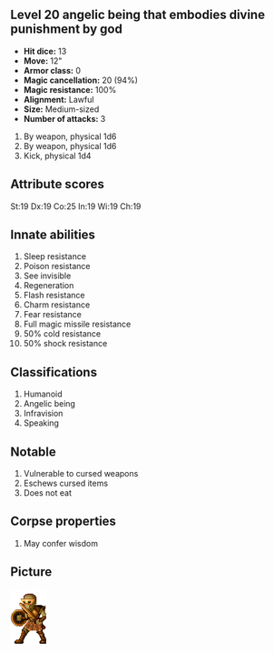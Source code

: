 ## Level 20 angelic being that embodies divine punishment by god
- **Hit dice:** 13
- **Move:** 12"
- **Armor class:** 0
- **Magic cancellation:** 20 (94%)
- **Magic resistance:** 100%
- **Alignment:** Lawful
- **Size:** Medium-sized
- **Number of attacks:** 3
1. By weapon, physical 1d6
2. By weapon, physical 1d6
3. Kick, physical 1d4
## Attribute scores
St:19 Dx:19 Co:25 In:19 Wi:19 Ch:19
## Innate abilities
1. Sleep resistance
2. Poison resistance
3. See invisible
4. Regeneration
5. Flash resistance
6. Charm resistance
7. Fear resistance
8. Full magic missile resistance
9. 50% cold resistance
10. 50% shock resistance
## Classifications
1. Humanoid
2. Angelic being
3. Infravision
4. Speaking
## Notable
1. Vulnerable to cursed weapons
2. Eschews cursed items
3. Does not eat
## Corpse properties
1. May confer wisdom
## Picture
![Aleax](https://github.com/hyvanmielenpelit/GnollHackTileSet/blob/main/Monsters/aleax/aleax.png)

